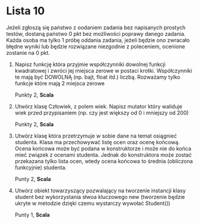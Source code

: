 Lista 10
==========

Jeżeli zgłoszą się państwo z oodaniem zadania bez napisanych prostych testów, dostaną państwo 0 pkt bez możliwości poprawy danego zadania. 
Każda osoba ma tylko 1 próbę oddania zadania, jeżeli będzie ono zwracało błędne wyniki lub będzie rozwiązane niezgodnie z poleceniem, ocenione zostanie na 0 pkt.

1. Napisz funkcję która przyjmie współczynniki dowolnej funkcji kwadratowej i zwróci jej miejsca zerowe w postaci krotki. Współczynniki te mają być DOWOLNĄ (np. bajt, float itd.) liczbą.
	Rozważamy tylko funkcje które mają 2 miejsca zerowe

	Punkty 2, **Scala**

2. Utwórz klasę Człowiek, z polem wiek. Napisz mutator który waliduje wiek przed przypisaniem (np. czy jest większy od 0 i mniejszy od 200)

	Punkty 2, **Scala**

3. Utwórz klasę która przetrzymuje w sobie dane na temat osiągnieć studenta. Klasa ma przechowywać listę ocen oraz ocenę końcową. Ocena końcowa może być podana w konstruktorze i może nie do końca mieć związek z ocenami studenta. Jednak do konstruktora może zostać przekazana tylko lista ocen, wtedy ocena końcowa to średnia (obliczona funkcyjnie) studenta.

	Punty 2, **Scala**

4. Utwórz obiekt towarzyszący pozwalający na tworzenie instancji klasy student bez wykorzystania słwoa kluczowego new (tworzenie będzie ukryte w metodzie dzięki czemu wystarczy wywołać Student())

	Punty 1, **Scala**



